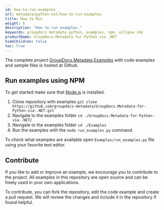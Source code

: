 ```yaml
---
id: how-to-run-examples
url: metadata/python-net/how-to-run-examples
title: How to Run
weight: 6
description: "How to run examples."
keywords: groupdocs metadata python, examples, npm, eclipse ide
productName: GroupDocs.Metadata for Python via .NET
hideChildren: False
toc: True
---
```


The complete project [GroupDocs.Metadata Examples](https://github.com/groupdocs-metadata/GroupDocs.Metadata-for-Python-via-.NET) with code examples and sample files is hosted at Github.

## Run examples using NPM

To get started make sure that [Node.js](https://nodejs.org) is installed.

1. Clone repository with examples `git clone https://github.com/groupdocs-metadata/GroupDocs.Metadata-for-Python-via-.NET.git`
2. Navigate to the examples folder `cd ./GroupDocs.Metadata-for-Python-via-.NET/`
3. Navigate to the examples folder `cd ./Examples`
4. Run the examples with the `node run_examples.py` command.

To check what examples are available open `Examples/run_examples.py` file using your favorite text editor.

## Contribute

If you like to add or improve an example, we encourage you to contribute to the project. All examples in this repository are open source and can be freely used in your own applications.

To contribute, you can fork the repository, edit the code example and create a pull request. We will review the changes and include it in the repository if found helpful.

